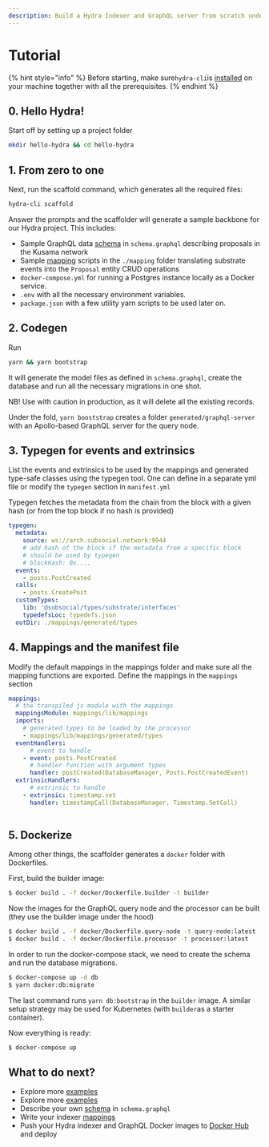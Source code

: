 ```yaml
---
description: Build a Hydra Indexer and GraphQL server from scratch under five minutes
---
```


# Tutorial

{% hint style="info" %}
Before starting, make sure`hydra-cli`is [installed](install-hydra.md) on your machine together with all the prerequisites.
{% endhint %}

## 0. Hello Hydra!

Start off by setting up a project folder

```bash
mkdir hello-hydra && cd hello-hydra
```

## 1. From zero to one

Next, run the scaffold command, which generates all the required files:

```bash
hydra-cli scaffold
```

Answer the prompts and the scaffolder will generate a sample backbone for our Hydra project. This includes:

* Sample GraphQL data [schema](schema-spec/) in `schema.graphql` describing proposals in the Kusama network
* Sample [mapping](mappings/) scripts in the `./mapping` folder translating substrate events into the `Proposal` entity CRUD operations
* `docker-compose.yml` for running a Postgres instance locally as a Docker service.
* `.env` with all the necessary environment variables.
* `package.json` with a few utility yarn scripts to be used later on.

## 2. Codegen

Run

```bash
yarn && yarn bootstrap
```

It will generate the model files as defined in `schema.graphql`, create the database and run all the necessary migrations in one shot.

NB! Use with caution in production, as it will delete all the existing records.

Under the fold, `yarn booststrap` creates a folder `generated/graphql-server` with an Apollo-based GraphQL server for the query node.

## 3. Typegen for events and extrinsics

 List the events and extrinsics to be used by the mappings and generated type-safe classes using the typegen tool. One can define in a separate yml file or modify the `typegen` section in `manifest.yml` 

Typegen fetches the metadata from the chain from the block with a given hash \(or from the top block if no hash is provided\)  

```yaml
typegen:
  metadata:
    source: ws://arch.subsocial.network:9944
    # add hash of the block if the metadata from a specific block
    # should be used by typegen
    # blockHash: 0x....
  events:
    - posts.PostCreated
  calls:
    - posts.CreatePost
  customTypes: 
    lib: '@subsocial/types/substrate/interfaces'
    typedefsLoc: typedefs.json
  outDir: ./mappings/generated/types
```

## 4. Mappings and the manifest file

Modify the default mappings in the mappings folder and make sure all the mapping functions are exported. Define the mappings in the `mappings` section 

```yaml
mappings:
  # the transpiled js module with the mappings
  mappingsModule: mappings/lib/mappings
  imports:
    # generated types to be loaded by the processor
    - mappings/lib/mappings/generated/types
  eventHandlers:
      # event to handle
    - event: posts.PostCreated
      # handler function with argument types
      handler: postCreated(DatabaseManager, Posts.PostCreatedEvent)
  extrinsicHandlers:
      # extrinsic to handle
    - extrinsic: timestamp.set 
      handler: timestampCall(DatabaseManager, Timestamp.SetCall)
 
```

## 5. Dockerize

Among other things, the scaffolder generates a `docker` folder with Dockerfiles. 

First, build the builder image:

```bash
$ docker build . -f docker/Dockerfile.builder -t builder
```

Now the images for the GraphQL query node and the processor can be built \(they use the builder image under the hood\)

```bash
$ docker build . -f docker/Dockerfile.query-node -t query-node:latest
$ docker build . -f docker/Dockerfile.processor -t processor:latest
```

In order to run the docker-compose stack, we need to create the schema and run the database migrations.

```bash
$ docker-compose up -d db 
$ yarn docker:db:migrate
```

The last command runs `yarn db:bootstrap` in the `builder` image. A similar setup strategy may be used for Kubernetes \(with `builder`as a starter container\).

Now everything is ready:

```bash
$ docker-compose up
```

## What to do next?

* Explore more [examples](https://github.com/Joystream/hydra/tree/master/examples)
* Explore more [examples](https://github.com/Joystream/hydra/tree/master/examples)
* Describe your own [schema](schema-spec/) in `schema.graphql`
* Write your indexer [mappings](mappings/)
* Push your Hydra indexer and GraphQL Docker images to [Docker Hub](https://hub.docker.com/) and deploy  
